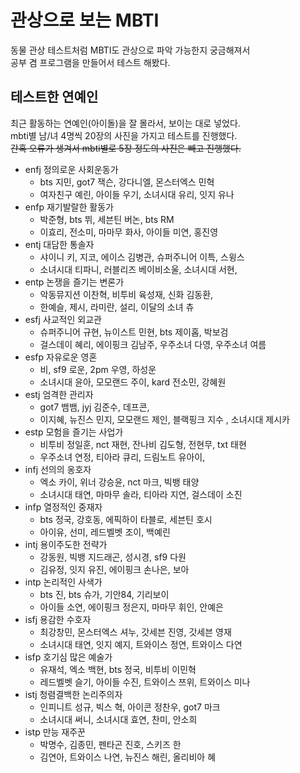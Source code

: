 # 관상으로 보는 MBTI
동물 관상 테스트처럼 MBTI도 관상으로 파악 가능한지 궁금해져서<br>
공부 겸 프로그램을 만들어서 테스트 해봤다.

## 테스트한 연예인
최근 활동하는 연예인(아이돌)을 잘 몰라서,  보이는 대로 넣었다.<br>
mbti별 남/녀 4명씩 20장의 사진을 가지고 테스트를 진행했다.<br>
~~간혹 오류가 생겨서 mbti별로 5장 정도의 사진은 빼고 진행했다.~~
- enfj 정의로운 사회운동가
    - bts 지민, got7 잭슨, 강다니엘, 몬스터엑스 민혁
    - 여자친구 예린, 아이들 우기, 소녀시대 유리, 잇지 유나
- enfp 재기발랄한 활동가
    - 박준형, bts 뷔, 세븐틴 버논, bts RM
    - 이효리, 전소미, 마마무 화사, 아이들 미연, 홍진영
- entj 대담한 통솔자
    - 샤이니 키, 지코, 에이스 김병관, 슈퍼주니어 이특, 스윙스
    - 소녀시대 티파니, 러블리즈 베이비소울, 소녀시대 서현, 
- entp 논쟁을 즐기는 변론가
    - 악동뮤지션 이찬혁, 비투비 육성재, 신화 김동환, 
    - 한예슬, 제시, 라미란, 설리, 이달의 소녀 츄
- esfj 사교적인 외교관
    - 슈퍼주니어 규현, 뉴이스트 민현, bts 제이홉, 박보검
    - 걸스데이 혜리, 에이핑크 김남주, 우주소녀 다영, 우주소녀 여름
- esfp 자유로운 영혼
    - 비, sf9 로운, 2pm 우영, 하성운
    - 소녀시대 윤아, 모모랜드 주이, kard 전소민, 강혜원
- estj 엄격한 관리자
    - got7 뱀뱀, jyj 김준수, 데프콘, 
    - 이지혜, 뉴진스 민지, 모모랜드 제인, 블랙핑크 지수 , 소녀시대 제시카
- estp 모험을 즐기는 사업가
    - 비투비 정일훈, nct 재현, 잔나비 김도형, 전현무, txt 태현
    - 우주소녀 연정, 티아라 큐리, 드림노트 유아이, 
- infj 선의의 옹호자
    - 엑소 카이, 위너 강승윤, nct 마크, 빅뱅 태양
    - 소녀시대 태연, 마마무 솔라, 티아라 지연, 걸스데이 소진
- infp 열정적인 중재자
    - bts 정국, 강호동, 에픽하이 타블로, 세븐틴 호시
    - 아이유, 선미, 레드벨벳 조이, 백예린
- intj 용이주도한 전략가
    - 강동원, 빅뱅 지드래곤, 성시경, sf9 다원
    - 김유정, 잇지 유진, 에이핑크 손나은, 보아
- intp 논리적인 사색가
    - bts 진, bts 슈가, 기안84, 기리보이
    - 아이들 소연, 에이핑크 정은지, 마마무 휘인, 안예은
- isfj 용감한 수호자
    - 최강창민, 몬스터엑스 셔누, 갓세븐 진영, 갓세븐 영재
    - 소녀시대 태연, 잇지 예지, 트와이스 정연, 트와이스 다연
- isfp 호기심 많은 예술가
    - 유재석, 엑소 백현, bts 정국, 비투비 이민혁 
    - 레드벨벳 슬기, 아이들 수진, 트와이스 쯔위, 트와이스 미나
- istj 청렴결백한 논리주의자
    - 인피니트 성규, 빅스 혁, 아이콘 정찬우, got7 마크
    - 소녀시대 써니, 소녀시대 효연, 찬미, 안소희
- istp 만능 재주꾼
    - 박명수, 김종민, 펜타곤 진호, 스키즈 한
    - 김연아, 트와이스 나연, 뉴진스 해린, 올리비아 혜

